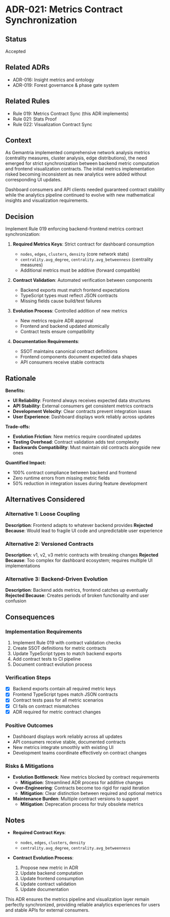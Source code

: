 # ADR-021: Metrics Contract Synchronization

## Status

Accepted

## Related ADRs

- ADR-016: Insight metrics and ontology
- ADR-019: Forest governance & phase gate system

## Related Rules

- Rule 019: Metrics Contract Sync (this ADR implements)
- Rule 021: Stats Proof
- Rule 022: Visualization Contract Sync

## Context

As Gemantria implemented comprehensive network analysis metrics (centrality measures, cluster analysis, edge distributions), the need emerged for strict synchronization between backend metric computation and frontend visualization contracts. The initial metrics implementation risked becoming inconsistent as new analytics were added without corresponding UI updates.

Dashboard consumers and API clients needed guaranteed contract stability while the analytics pipeline continued to evolve with new mathematical insights and visualization requirements.

## Decision

Implement Rule 019 enforcing backend-frontend metrics contract synchronization:

1. **Required Metrics Keys**: Strict contract for dashboard consumption

   - `nodes`, `edges`, `clusters`, `density` (core network stats)
   - `centrality.avg_degree`, `centrality.avg_betweenness` (centrality measures)
   - Additional metrics must be additive (forward compatible)

2. **Contract Validation**: Automated verification between components

   - Backend exports must match frontend expectations
   - TypeScript types must reflect JSON contracts
   - Missing fields cause build/test failures

3. **Evolution Process**: Controlled addition of new metrics

   - New metrics require ADR approval
   - Frontend and backend updated atomically
   - Contract tests ensure compatibility

4. **Documentation Requirements**:
   - SSOT maintains canonical contract definitions
   - Frontend components document expected data shapes
   - API consumers receive stable contracts

## Rationale

**Benefits:**

- **UI Reliability**: Frontend always receives expected data structures
- **API Stability**: External consumers get consistent metrics contracts
- **Development Velocity**: Clear contracts prevent integration issues
- **User Experience**: Dashboard displays work reliably across updates

**Trade-offs:**

- **Evolution Friction**: New metrics require coordinated updates
- **Testing Overhead**: Contract validation adds test complexity
- **Backwards Compatibility**: Must maintain old contracts alongside new ones

**Quantified Impact:**

- 100% contract compliance between backend and frontend
- Zero runtime errors from missing metric fields
- 50% reduction in integration issues during feature development

## Alternatives Considered

### Alternative 1: Loose Coupling

**Description**: Frontend adapts to whatever backend provides
**Rejected Because**: Would lead to fragile UI code and unpredictable user experience

### Alternative 2: Versioned Contracts

**Description**: v1, v2, v3 metric contracts with breaking changes
**Rejected Because**: Too complex for dashboard ecosystem; requires multiple UI implementations

### Alternative 3: Backend-Driven Evolution

**Description**: Backend adds metrics, frontend catches up eventually
**Rejected Because**: Creates periods of broken functionality and user confusion

## Consequences

### Implementation Requirements

1. Implement Rule 019 with contract validation checks
2. Create SSOT definitions for metric contracts
3. Update TypeScript types to match backend exports
4. Add contract tests to CI pipeline
5. Document contract evolution process

### Verification Steps

- [x] Backend exports contain all required metric keys
- [x] Frontend TypeScript types match JSON contracts
- [x] Contract tests pass for all metric scenarios
- [x] CI fails on contract mismatches
- [x] ADR required for metric contract changes

### Positive Outcomes

- Dashboard displays work reliably across all updates
- API consumers receive stable, documented contracts
- New metrics integrate smoothly with existing UI
- Development teams coordinate effectively on contract changes

### Risks & Mitigations

- **Evolution Bottleneck**: New metrics blocked by contract requirements
  - **Mitigation**: Streamlined ADR process for additive changes
- **Over-Engineering**: Contracts become too rigid for rapid iteration
  - **Mitigation**: Clear distinction between required and optional metrics
- **Maintenance Burden**: Multiple contract versions to support
  - **Mitigation**: Deprecation process for truly obsolete metrics

## Notes

- **Required Contract Keys**:

  - `nodes`, `edges`, `clusters`, `density`
  - `centrality.avg_degree`, `centrality.avg_betweenness`

- **Contract Evolution Process**:
  1. Propose new metric in ADR
  2. Update backend computation
  3. Update frontend consumption
  4. Update contract validation
  5. Update documentation

This ADR ensures the metrics pipeline and visualization layer remain perfectly synchronized, providing reliable analytics experiences for users and stable APIs for external consumers.
